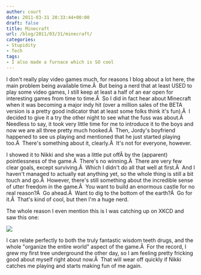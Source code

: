 ```yaml
---
author: court
date: 2011-03-31 20:33:44+00:00
draft: false
title: Minecraft
url: /blog/2011/03/31/minecraft/
categories:
- Stupidity
- Tech
tags:
- I also made a furnace which is SO cool
---
```


I don't really play video games much, for reasons I blog about a lot here, the main problem being available time.Â  But being a nerd that at least USED to play some video games, I still keep at least a half of an ear open for interesting games from time to time.Â  So I did in fact hear about Minecraft when it was becoming a major indy hit (over a million sales of the BETA version is a pretty good indicator that at least some folks think it's fun).Â  I decided to give it a try the other night to see what the fuss was about.Â  Needless to say, it took very little time for me to introduce it to the boys and now we are all three pretty much hooked.Â  Then, Jordy's boyfriend happened to see us playing and mentioned that he just started playing too.Â  There's something about it, clearly.Â  It's not for everyone, however.

I showed it to Nikki and she was a little put offÂ by the (apparent) pointlessness of the game.Â  There's no winning.Â  There are very few clear goals, except surviving.Â  Which I didn't do all that well at first.Â  And I haven't managed to actually eat anything yet, so the whole thing is still a bit touch and go.Â  However, there's still something about the incredible sense of utter freedom in the game.Â  You want to build an enormous castle for no real reason?Â  Go ahead.Â  Want to dig to the bottom of the earth?Â  Go for it.Â  That's kind of cool, but then I'm a huge nerd.

The whole reason I even mention this is I was catching up on XKCD and saw this one:

![](http://imgs.xkcd.com/comics/wisdom_teeth.png)




I can relate perfectly to both the truly fantastic wisdom teeth drugs, and the whole "organize the entire world" aspect of the game.Â  For the record, I grew my first tree underground the other day, so I am feeling pretty fricking good about myself right about now.Â  That will wear off quickly if Nikki catches me playing and starts making fun of me again.




